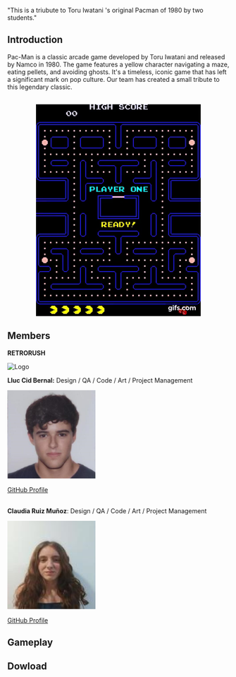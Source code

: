 "This is a triubute to Toru Iwatani 's original Pacman of 1980 by two students."

## **Introduction**


 Pac-Man is a classic arcade game developed by Toru Iwatani and released by Namco in 1980. The game features a yellow character navigating a maze, eating pellets, and avoiding ghosts. It's a timeless, iconic game that has left a significant mark on pop culture. Our team has created a small tribute to this legendary classic.<br><br>

 <p align="center">
  <img src="https://github.com/Lluccib/PacMan--RetroRush/blob/web/Imatges/gif.gif" alt="Gif pacman"><br>










## **Members**

**RETRORUSH**



![Logo](https://github.com/Lluccib/PacMan--RetroRush/assets/160216130/bbffdd6c-f51f-42ea-8971-1281cbc8806a)





**Lluc Cid Bernal:** Design / QA / Code / Art / Project Management

 
    
   <img src="https://github.com/Lluccib/PacMan--RetroRush/blob/web/Imatges/Grup/lluc.png" width="200" height="200">

  [GitHub Profile](https://github.com/Lluccib)<br><br>


**Claudia Ruiz Muñoz**:                                Design / QA / Code /  Art / Project Management
    


 <img src="https://github.com/Lluccib/PacMan--RetroRush/blob/web/Imatges/Grup/clau.png" width="200" height="200">

 [GitHub Profile](https://github.com/cla4d1a)
    
## **Gameplay**
    
## **Dowload**
